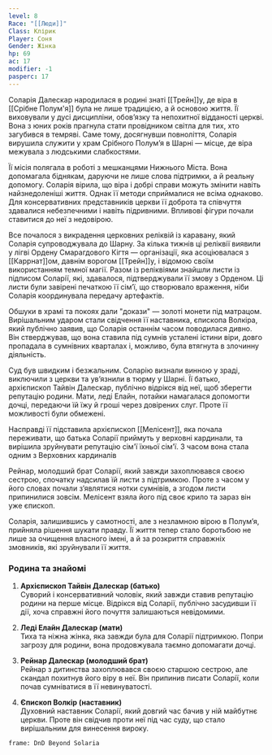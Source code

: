 ```yaml
---
level: 8
Race: "[[Люди]]"
Class: Клірик
Player: Соня
Gender: Жінка
hp: 69
ac: 17
modifier: -1
pasperc: 17
---
```

Соларія Далескар народилася в родині знаті [[Трейн]]у, де віра в [[Срібне Полум'я]] була не лише традицією, а й основою життя. Її виховували у дусі дисципліни, обов’язку та непохитної відданості церкві. Вона з юних років прагнула стати провідником світла для тих, хто загубився в темряві. Саме тому, досягнувши повноліття, Соларія вирушила служити у храм Срібного Полум’я в Шарні — місце, де віра межувала з людськими слабкостями.

Її місія полягала в роботі з мешканцями Нижнього Міста. Вона допомагала біднякам, даруючи не лише слова підтримки, а й реальну допомогу. Соларія вірила, що віра і добрі справи можуть змінити навіть найзнедоленіші життя. Однак її методи сприймалися не всіма однаково. Для консервативних представників церкви її доброта та співчуття здавалися небезпечними і навіть підривними. Впливові фігури почали ставитися до неї з недовірою.

Все почалося з викрадення церковних реліквій із каравану, який Соларія супроводжувала до Шарну. За кілька тижнів ці реліквії виявили у лігві Ордену Смарагдового Кігтя — організації, яка асоціювалася з [[Каррнат]]ом, давнім ворогом [[Трейн]]у, і відомою своїм використанням темної магії. Разом із реліквіями знайшли листи із підписом Соларії, які, здавалося, підтверджували її змову з Орденом. Ці листи були завірені печаткою її сім’ї, що створювало враження, ніби Соларія координувала передачу артефактів.

Обшуки в храмі та покоях дали "докази" — золоті монети під матрацом. Вирішальним ударом стали свідчення її наставника, єпископа Волкіра, який публічно заявив, що Соларія останнім часом поводилася дивно. Він стверджував, що вона ставила під сумнів усталені істини віри, довго пропадала в сумнівних кварталах і, можливо, була втягнута в злочинну діяльність.

Суд був швидким і безжальним. Соларію визнали винною у зраді, виключили з церкви та ув’язнили в тюрму у Шарні. Її батько, архієпископ Тайвін Далескар, публічно відрікся від неї, щоб зберегти репутацію родини. Мати, леді Елайн, потайки намагалася допомогти дочці, передаючи їй їжу й гроші через довірених слуг. Проте її можливості були обмежені.

Насправді її підставила архієпископ [[Мелісент]], яка почала переживати, що батька Соларії приймуть у верховні кардинали, та вирішила зруйнувати репутацію сім'ї їхньої сім'ї. З часом вона стала одним з Верховних кардиналів

Рейнар, молодший брат Соларії, який завжди захоплювався своєю сестрою, спочатку надсилав їй листи з підтримкою. Проте з часом у його словах почали з’являтися нотки сумнівів, а згодом листи припинилися зовсім. Мелісент взяла його під своє крило та зараз він уже єпископ.

Соларія, залишившись у самотності, але з незламною вірою в Полум’я, прийняла рішення шукати правду. Її життя тепер стало боротьбою не лише за очищення власного імені, а й за розкриття справжніх змовників, які зруйнували її життя.

### **Родина та знайомі**

1. **Архієпископ Тайвін Далескар (батько)**  
    Суворий і консервативний чоловік, який завжди ставив репутацію родини на перше місце. Відрікся від Соларії, публічно засудивши її дії, хоча справжні його почуття залишаються невідомими.
    
2. **Леді Елайн Далескар (мати)**  
    Тиха та ніжна жінка, яка завжди була для Соларії підтримкою. Попри загрозу для родини, вона продовжувала таємно допомагати дочці.
    
3. **Рейнар Далескар (молодший брат)**  
    Рейнар з дитинства захоплювався своєю старшою сестрою, але скандал похитнув його віру в неї. Він припинив писати Соларії, коли почав сумніватися в її невинуватості.
    
4. **Єпископ Волкір (наставник)**  
    Духовний наставник Соларії, який довгий час бачив у ній майбутнє церкви. Проте він свідчив проти неї під час суду, що стало вирішальним для винесення вироку.
```custom-frames
frame: DnD Beyond Solaria
```